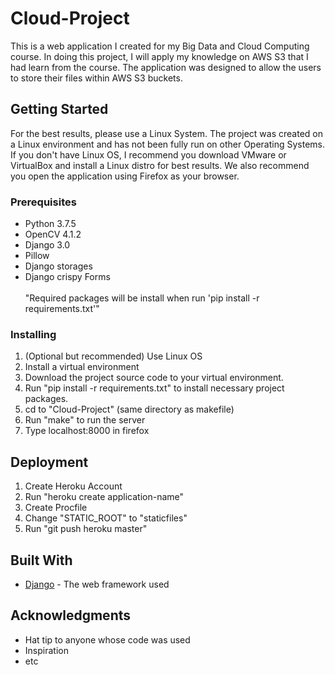 # Cloud-Project
This is a web application I created for my Big Data and Cloud Computing course. In doing this project, I will apply my knowledge on AWS S3 that I had learn from the course. The application was designed to allow the users to store their files within AWS S3 buckets. 


## Getting Started
For the best results, please use a Linux System. The project was created on a Linux environment and has not been fully run on other Operating Systems.
If you don't have Linux OS, I recommend you download VMware or VirtualBox and install a Linux distro for best results. 
We also recommend you open the application using Firefox as your browser. 


### Prerequisites
- Python 3.7.5
- OpenCV 4.1.2
- Django 3.0 
- Pillow 
- Django storages 
- Django crispy Forms <br /><br />
"Required packages will be install when run 'pip install -r requirements.txt'"


### Installing
1) (Optional but recommended) Use Linux OS
2) Install a virtual environment
3) Download the project source code to your virtual environment. 
4) Run "pip install -r requirements.txt" to install necessary project packages. 
5) cd to "Cloud-Project" (same directory as makefile)
6) Run "make" to run the server
7) Type localhost:8000 in firefox 


## Deployment

1) Create Heroku Account
2) Run "heroku create application-name"
3) Create Procfile
4) Change "STATIC_ROOT" to "staticfiles"
5) Run "git push heroku master"


## Built With
* [Django](https://docs.djangoproject.com/en/3.0/) - The web framework used


## Acknowledgments

* Hat tip to anyone whose code was used
* Inspiration
* etc
